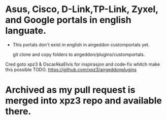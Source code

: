 # Asus, Cisco, D-Link,TP-Link, Zyxel, and Google portals in english languate.
-  This portals don't exist in english in    airgeddon customportals yet.
 
   git clone and copy folders to
   airgeddon/plugins/customportals.

Cred goto xpz3 & OscarAkaElvis for inspirasjon
and code-fix whitch make this possible TODO.
  https://github.com/xpz3/airgeddonplugins
# Archived as my pull request is merged into xpz3 repo and available there.
